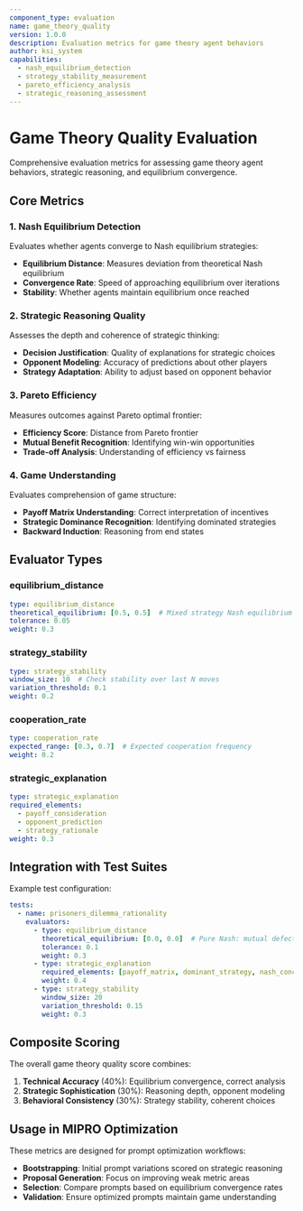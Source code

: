 ```yaml
---
component_type: evaluation
name: game_theory_quality
version: 1.0.0
description: Evaluation metrics for game theory agent behaviors
author: ksi_system
capabilities:
  - nash_equilibrium_detection
  - strategy_stability_measurement
  - pareto_efficiency_analysis
  - strategic_reasoning_assessment
---
```


# Game Theory Quality Evaluation

Comprehensive evaluation metrics for assessing game theory agent behaviors, strategic reasoning, and equilibrium convergence.

## Core Metrics

### 1. Nash Equilibrium Detection
Evaluates whether agents converge to Nash equilibrium strategies:
- **Equilibrium Distance**: Measures deviation from theoretical Nash equilibrium
- **Convergence Rate**: Speed of approaching equilibrium over iterations
- **Stability**: Whether agents maintain equilibrium once reached

### 2. Strategic Reasoning Quality
Assesses the depth and coherence of strategic thinking:
- **Decision Justification**: Quality of explanations for strategic choices
- **Opponent Modeling**: Accuracy of predictions about other players
- **Strategy Adaptation**: Ability to adjust based on opponent behavior

### 3. Pareto Efficiency
Measures outcomes against Pareto optimal frontier:
- **Efficiency Score**: Distance from Pareto frontier
- **Mutual Benefit Recognition**: Identifying win-win opportunities
- **Trade-off Analysis**: Understanding of efficiency vs fairness

### 4. Game Understanding
Evaluates comprehension of game structure:
- **Payoff Matrix Understanding**: Correct interpretation of incentives
- **Strategic Dominance Recognition**: Identifying dominated strategies
- **Backward Induction**: Reasoning from end states

## Evaluator Types

### equilibrium_distance
```yaml
type: equilibrium_distance
theoretical_equilibrium: [0.5, 0.5]  # Mixed strategy Nash equilibrium
tolerance: 0.05
weight: 0.3
```

### strategy_stability
```yaml
type: strategy_stability
window_size: 10  # Check stability over last N moves
variation_threshold: 0.1
weight: 0.2
```

### cooperation_rate
```yaml
type: cooperation_rate
expected_range: [0.3, 0.7]  # Expected cooperation frequency
weight: 0.2
```

### strategic_explanation
```yaml
type: strategic_explanation
required_elements:
  - payoff_consideration
  - opponent_prediction
  - strategy_rationale
weight: 0.3
```

## Integration with Test Suites

Example test configuration:
```yaml
tests:
  - name: prisoners_dilemma_rationality
    evaluators:
      - type: equilibrium_distance
        theoretical_equilibrium: [0.0, 0.0]  # Pure Nash: mutual defection
        tolerance: 0.1
        weight: 0.3
      - type: strategic_explanation
        required_elements: [payoff_matrix, dominant_strategy, nash_concept]
        weight: 0.4
      - type: strategy_stability
        window_size: 20
        variation_threshold: 0.15
        weight: 0.3
```

## Composite Scoring

The overall game theory quality score combines:
1. **Technical Accuracy** (40%): Equilibrium convergence, correct analysis
2. **Strategic Sophistication** (30%): Reasoning depth, opponent modeling
3. **Behavioral Consistency** (30%): Strategy stability, coherent choices

## Usage in MIPRO Optimization

These metrics are designed for prompt optimization workflows:
- **Bootstrapping**: Initial prompt variations scored on strategic reasoning
- **Proposal Generation**: Focus on improving weak metric areas
- **Selection**: Compare prompts based on equilibrium convergence rates
- **Validation**: Ensure optimized prompts maintain game understanding